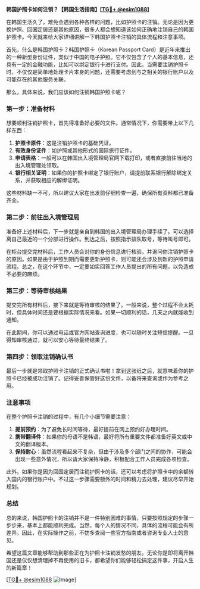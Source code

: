 **韩国护照卡如何注销？【韩国生活指南】[[TG💪+ @esim1088](https://t.me/s/esim1088)]**

在韩国生活久了，难免会遇到各种各样的问题，比如护照卡的注销。无论是因为更换护照、回国定居还是其他原因，很多人都会想知道该如何正确地注销自己的韩国护照卡。今天就来给大家详细讲解一下韩国护照卡注销的具体流程和注意事项。

首先，什么是韩国护照卡？韩国护照卡（Korean Passport Card）是近年来推出的一种新型身份证件，类似于中国的电子护照。它不仅包含了个人的基本信息，还具有一定的金融功能，比如可以绑定银行卡进行支付。因此，当需要注销护照卡时，不仅仅是简单地处理卡片本身的问题，还需要考虑到与之相关的银行账户以及可能存在的其他服务关联。

那么，具体来说，我们应该如何注销韩国护照卡呢？

### 第一步：准备材料

想要顺利注销护照卡，首先得准备好必要的文件。通常情况下，你需要带上以下几样东西：

1. **护照卡原件**：这是注销护照卡的基础凭证。
2. **有效身份证件**：如护照或其他形式的国际旅行证件。
3. **申请表格**：一般可以在韩国出入境管理局官网下载打印，或者直接前往当地的出入境管理处领取。
4. **银行相关证明**：如果你的护照卡绑定了银行账户，请提前联系银行解除绑定关系，并获取相应的解绑证明。

这些材料缺一不可，所以建议大家在出发前仔细检查一遍，确保所有资料都已准备齐全。

### 第二步：前往出入境管理局

准备好上述材料后，下一步就是亲自到韩国的出入境管理局办理手续了。可以选择离自己最近的一个分部进行操作。到达之后，按照指示排队取号，等待叫号即可。

在柜台提交完材料后，工作人员会对你的身份信息进行核验，并询问你注销护照卡的原因。如果是由于护照到期而需要更新护照卡，则可能还会涉及到新的护照申请流程。总之，在这个环节中，一定要如实回答工作人员提出的所有问题，以免造成不必要的麻烦。

### 第三步：等待审核结果

提交完所有材料后，接下来就是等待审核的结果了。一般来说，整个过程不会太耗时，但具体时间还是要根据实际情况来看。如果一切顺利的话，几天之内就能收到通知。

在此期间，你可以通过电话或官方网站查询进度，也可以随时关注短信提醒。一旦得知审核通过，就可以安心等待最终结果了。

### 第四步：领取注销确认书

最后一步就是领取护照卡注销的正式确认书啦！拿到这张纸之后，就意味着你的护照卡已经被成功注销了。记得妥善保管好这份文件，以备将来查询或作为参考之用。

### 注意事项

在整个护照卡注销的过程中，有几个小细节需要注意：

1. **提前预约**：为了避免长时间等待，最好提前在网上预约好办理时间。
2. **携带翻译件**：如果你的母语不是韩语，最好将所有重要文件都准备好英文或中文的翻译版本。
3. **保持耐心**：虽然流程看起来不复杂，但由于涉及多个部门之间的协作，可能会出现一些意外情况，所以请大家保持冷静，积极配合工作人员完成各项检查。

此外，如果你是因为回国定居而注销护照卡的话，还可以考虑将护照卡中的余额转入国内的银行账户中。不过这一步骤需要额外的时间和精力去处理，建议尽早开始规划。

### 总结

总的来说，韩国护照卡的注销并不是一件特别困难的事情，只要按照规定的步骤一步步来，基本上都能顺利完成。当然，每个人的情况不同，具体的流程可能会有所差异。因此，在实际操作之前，不妨多查阅一些官方指南或者咨询专业人士的意见。

希望这篇文章能够帮助到那些正在为护照卡注销发愁的朋友。无论你是即将离开韩国还是仅仅想清理掉不再使用的旧卡，都希望你们能够轻松搞定这件事，开启人生的新篇章！

[[TG💪+ @esim1088](https://t.me/s/esim1088) ![Image](https://i.postimg.cc/4NQfJmqS/Snipaste-2025-05-13-00-14-12.png)]